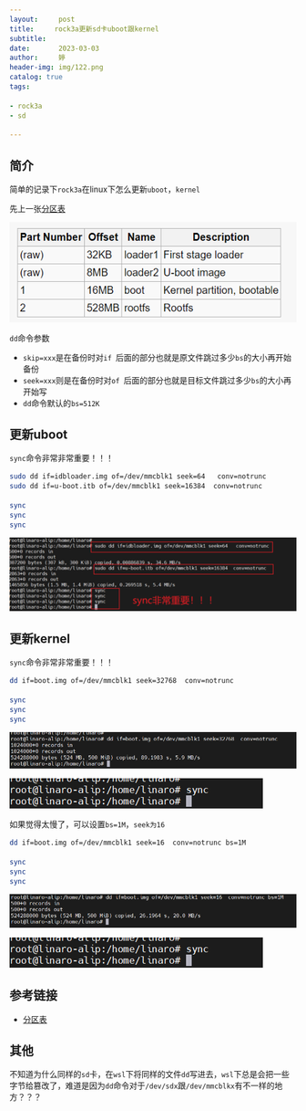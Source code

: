 ```yaml
---
layout:     post   				    
title:     rock3a更新sd卡uboot跟kernel			
subtitle:  
date:       2023-03-03				
author:     婷                               
header-img: img/122.png 	
catalog: true 						
tags:								

- rock3a
- sd

---
```




## 简介

简单的记录下`rock3a`在linux下怎么更新`uboot`，`kernel`

先上一张[分区表](https://wiki.radxa.com/Rock3/partitions)

![image-20240303203557002](https://raw.githubusercontent.com/copyright1999/image-typora-markdown/main/rock3a/image-20240303203557002.png)



`dd`命令参数

- `skip=xxx`是在备份时对`if `后面的部分也就是原文件跳过多少`bs`的大小再开始备份
- `seek=xxx`则是在备份时对`of `后面的部分也就是目标文件跳过多少`bs`的大小再开始写
- `dd`命令默认的`bs=512K`





## 更新uboot

`sync`命令非常非常重要！！！

```bash
sudo dd if=idbloader.img of=/dev/mmcblk1 seek=64   conv=notrunc 
sudo dd if=u-boot.itb of=/dev/mmcblk1 seek=16384  conv=notrunc

sync
sync
sync
```



![image-20240303203827776](https://raw.githubusercontent.com/copyright1999/image-typora-markdown/main/rock3a/image-20240303203827776.png)





## 更新kernel

`sync`命令非常非常重要！！！



```bash
dd if=boot.img of=/dev/mmcblk1 seek=32768  conv=notrunc 

sync
sync
sync
```



![image-20240303200029500](https://raw.githubusercontent.com/copyright1999/image-typora-markdown/main/rock3a/image-20240303200029500.png)



![image-20240303200043507](https://raw.githubusercontent.com/copyright1999/image-typora-markdown/main/rock3a/image-20240303200043507.png)

如果觉得太慢了，可以设置`bs=1M`，`seek为16`

```bash
dd if=boot.img of=/dev/mmcblk1 seek=16  conv=notrunc bs=1M

sync
sync
sync
```



![image-20240303202310284](https://raw.githubusercontent.com/copyright1999/image-typora-markdown/main/rock3a/image-20240303202310284.png)



![image-20240303200043507](https://raw.githubusercontent.com/copyright1999/image-typora-markdown/main/rock3a/image-20240303200043507.png)



## 参考链接

- [分区表](https://wiki.radxa.com/Rock3/partitions)



## 其他

不知道为什么同样的`sd`卡，在`wsl`下将同样的文件`dd`写进去，`wsl`下总是会把一些字节给篡改了，难道是因为`dd`命令对于`/dev/sdx`跟`/dev/mmcblkx`有不一样的地方？？？





















